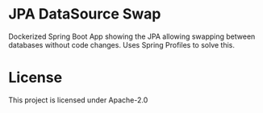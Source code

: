 # JPA DataSource Swap
Dockerized Spring Boot App showing the JPA allowing swapping between databases without code changes.  Uses Spring Profiles to solve this.

# License
This project is licensed under Apache-2.0
